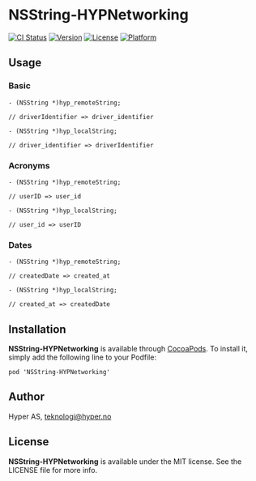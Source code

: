 # NSString-HYPNetworking

[![CI Status](http://img.shields.io/travis/hyperoslo/NSString-HYPNetworking.svg?style=flat)](https://travis-ci.org/hyperoslo/NSString-HYPNetworking)
[![Version](https://img.shields.io/cocoapods/v/NSString-HYPNetworking.svg?style=flat)](http://cocoadocs.org/docsets/NSString-HYPNetworking)
[![License](https://img.shields.io/cocoapods/l/NSString-HYPNetworking.svg?style=flat)](http://cocoadocs.org/docsets/NSString-HYPNetworking)
[![Platform](https://img.shields.io/cocoapods/p/NSString-HYPNetworking.svg?style=flat)](http://cocoadocs.org/docsets/NSString-HYPNetworking)

## Usage

### Basic

```objc
- (NSString *)hyp_remoteString;

// driverIdentifier => driver_identifier
```

```objc
- (NSString *)hyp_localString;

// driver_identifier => driverIdentifier
```

### Acronyms

```objc
- (NSString *)hyp_remoteString;

// userID => user_id
```

```objc
- (NSString *)hyp_localString;

// user_id => userID
```

### Dates

```objc
- (NSString *)hyp_remoteString;

// createdDate => created_at
```

```objc
- (NSString *)hyp_localString;

// created_at => createdDate
```

## Installation

**NSString-HYPNetworking** is available through [CocoaPods](http://cocoapods.org). To install
it, simply add the following line to your Podfile:

`pod 'NSString-HYPNetworking'`

## Author

Hyper AS, teknologi@hyper.no

## License

**NSString-HYPNetworking** is available under the MIT license. See the LICENSE file for more info.
